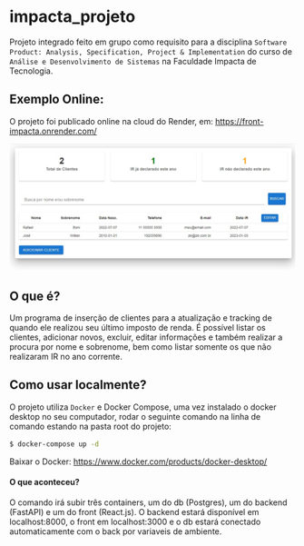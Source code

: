 # impacta_projeto
Projeto integrado feito em grupo como requisito para a disciplina `Software Product: Analysis, Specification, Project & Implementation` do curso de `Análise e Desenvolvimento de Sistemas` na Faculdade Impacta de Tecnologia.

## Exemplo Online:

O projeto foi publicado online na cloud do Render, em: https://front-impacta.onrender.com/

![Imagem da homepage](https://raw.githubusercontent.com/luciana-rodrigues/impacta_projeto/main/front/public/homepage.jpg)



## O que é?

Um programa de inserção de clientes para a atualização e tracking de quando ele realizou seu último imposto de renda.
É possível listar os clientes, adicionar novos, excluir, editar informações e também realizar a procura por nome e sobrenome, bem como listar somente os que não realizaram IR no ano corrente.

## Como usar localmente?
O projeto utiliza `Docker` e Docker Compose, uma vez instalado o docker desktop no seu computador, rodar o seguinte comando na linha de comando estando na pasta root do projeto:
```bash
$ docker-compose up -d
```

Baixar o Docker: https://www.docker.com/products/docker-desktop/

#### O que aconteceu?

O comando irá subir três containers, um do db (Postgres), um do backend (FastAPI) e um do front (React.js).
O backend estará disponível em localhost:8000, o front em localhost:3000 e o db estará conectado automaticamente com o back por variaveis de ambiente.
